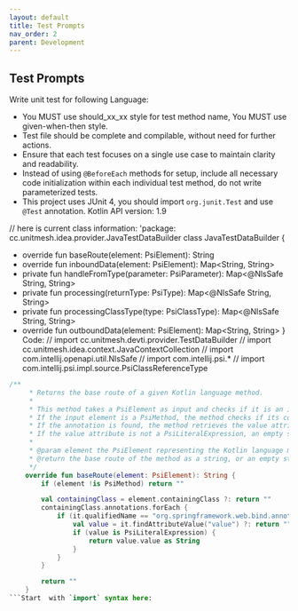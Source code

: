 ```yaml
---
layout: default
title: Test Prompts
nav_order: 2
parent: Development
---
```


## Test Prompts

Write unit test for following Language:
- You MUST use should_xx_xx style for test method name, You MUST use given-when-then style.
- Test file should be complete and compilable, without need for further actions.
- Ensure that each test focuses on a single use case to maintain clarity and readability.
- Instead of using `@BeforeEach` methods for setup, include all necessary code initialization within each individual test method, do not write parameterized tests.
- This project uses JUnit 4, you should import `org.junit.Test` and use `@Test` annotation.
  Kotlin API version: 1.9


// here is current class information:
'package: cc.unitmesh.idea.provider.JavaTestDataBuilder
class JavaTestDataBuilder {
+ override fun baseRoute(element: PsiElement): String
+ override fun inboundData(element: PsiElement): Map<String, String>
+ private fun handleFromType(parameter: PsiParameter): Map<@NlsSafe String, String>
+ private fun processing(returnType: PsiType): Map<@NlsSafe String, String>
+ private fun processingClassType(type: PsiClassType): Map<@NlsSafe String, String>
+ override fun outboundData(element: PsiElement): Map<String, String>
  }
  Code:
  // import cc.unitmesh.devti.provider.TestDataBuilder
  // import cc.unitmesh.idea.context.JavaContextCollection
  // import com.intellij.openapi.util.NlsSafe
  // import com.intellij.psi.*
  // import com.intellij.psi.impl.source.PsiClassReferenceType
```kotlin
/**
     * Returns the base route of a given Kotlin language method.
     *
     * This method takes a PsiElement as input and checks if it is an instance of PsiMethod. If it is not, an empty string is returned.
     * If the input element is a PsiMethod, the method checks if its containing class has the annotation "@RequestMapping" from the Spring Framework.
     * If the annotation is found, the method retrieves the value attribute of the annotation and returns it as a string.
     * If the value attribute is not a PsiLiteralExpression, an empty string is returned.
     *
     * @param element the PsiElement representing the Kotlin language method
     * @return the base route of the method as a string, or an empty string if the method does not have a base route or if the input element is not a PsiMethod
     */
    override fun baseRoute(element: PsiElement): String {
        if (element !is PsiMethod) return ""

        val containingClass = element.containingClass ?: return ""
        containingClass.annotations.forEach {
            if (it.qualifiedName == "org.springframework.web.bind.annotation.RequestMapping") {
                val value = it.findAttributeValue("value") ?: return ""
                if (value is PsiLiteralExpression) {
                    return value.value as String
                }
            }
        }

        return ""
    }
```Start  with `import` syntax here:  
